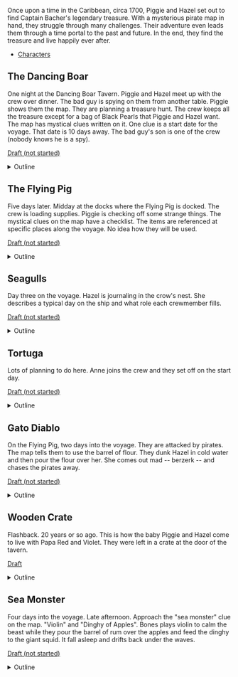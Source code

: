 Once upon a time in the Caribbean, circa 1700, Piggie and Hazel set out to find Captain Bacher's legendary treasure. 
With a mysterious pirate map in hand, they struggle through many challenges. Their adventure even leads them through a time 
portal to the past and future. In the end, they find the treasure and live happily ever after.

  - [Characters](CHARACTERS.md)

## The Dancing Boar

One night at the Dancing Boar Tavern. Piggie and Hazel meet up with the crew over dinner. The bad guy is spying on them from another table. 
Piggie shows them the map. They are planning a treasure hunt. The crew keeps all the treasure except for a bag of
Black Pearls that Piggie and Hazel want. The map has mystical clues written on it. One clue is a start date for the
voyage. That date is 10 days away. The bad guy's son is one of the crew (nobody knows he is a spy).

[Draft (not started)](README.md#the-dancing-boar)
<details><summary>Outline</summary>
The story opens at the Dancing Boar tavern owned by Piggie and Hazel's family. John McCracken (bad guy) enters the tavern and hides at a 
table to spy on the meeting Piggie is having with the new crew.

We meet the prospective crew. Piggie tells them they are going after Bacher's treasure. They have a map that Piggie's dad took from the 
Captain when Piggie's dad escaped his captors. Piggie shows them all the map. It has mysterious clues written on it. It is only half a map. 
The last clue says they'll find the rest of the map.

Piggie and Hazel want only the bag of "Black Pearls" in the chest. The rest of the treasure will be split evenly among the crew. 

There is a date on the map. Nobody understands why. The journey begins in Tortuga in 10 days. Tortuga is three days sailing from their home port.

After the meeting, we learn that John McCracken's son, Paul, is one of the crew. He'll be sending written updates with his parrot, Booty. We see 
Booty deliver a message in the scene. We learn that John intends to rob Piggie of the treasure -- that he was there the night that Red took the map.
</details>

## The Flying Pig

Five days later. Midday at the docks where the Flying Pig is docked. The crew is loading supplies. Piggie is checking off some strange things. The 
mystical clues on the map have a checklist. The items are referenced at specific places along the voyage. No idea how they will be used.

[Draft (not started)](README.md#the-flying-pig)
<details><summary>Outline</summary>
Piggie has a checklist of items that are being loaded on the ship. There are some strange items. Piggie explains to Paul that the map references these 
items at different points, like "use dinghy of apples" and "barrel of flour." The corner of the map has a shopping list. Bones comes aboard with his 
violin, and Piggie checks it off.
</details>

## Seagulls

Day three on the voyage. Hazel is journaling in the crow's nest. She describes a typical day on the ship and what role each crewmember fills.

[Draft (not started)](README.md#seagulls)
<details><summary>Outline</summary>
Hazel is up in the crow's nest journaling on day three. She describes the boat and crew activities below. She describes the duties and that Piggie 
is the cook and prepares wonderful meals at night. Bones plays his violin. 

Hazel describes Piggie's "going to bed" routine.
</details>

## Tortuga

Lots of planning to do here. Anne joins the crew and they set off on the start day.

[Draft (not started)](README.md#seagulls)
<details><summary>Outline</summary>
They rescue their voodoo mystic, Anne. Scene to be determined. Anne joins the crew. They set off at sunrise on the appointed day.
</details>

## Gato Diablo

On the Flying Pig, two days into the voyage. They are attacked by pirates. The map tells them to use the barrel of flour. They dunk Hazel
in cold water and then pour the flour over her. She comes out mad -- berzerk -- and chases the pirates away.

[Draft (not started)](README.md#gato-diablo)
<details><summary>Outline</summary>
They approach the coordinates of the first hints on the map: "barrel of flour" and "Diablo Gato". Pirates attack them. Piggie shows Anne the map. Anne tells them the lore of Diablo Gato. A great, white, devil cat that walks the water and eats everyone in her path.

The crew pours cold water over Hazel and drops her in the flour barrel. When the pirates open the door, they are greeted by a growl from the darkness. Hazel is berzerk with anger and leaps out at them. She is ghostly white from the flour. The pirates shout "Diablo Gato" and flee.

Later that evening, Hazel is cleaning herself and has calmed down. Piggie has made her a special apology dish.
</details>

## Wooden Crate

Flashback. 20 years or so ago. This is how the baby Piggie and Hazel come to live with Papa Red and Violet. They were left in a crate at the door of the tavern.

[Draft](WoodenCrate.md)
<details><summary>Outline</summary>
Red and Violet washing dishes. Knock at the door. Nobody there, but crate and Hazel giggles. Note says to love Piggie and Hazel that a
life at sea is no place for them. Red picks up Hazel and reads her heart-necklace. Piggie roots out from under the blanket.
</details>

## Sea Monster

Four days into the voyage. Late afternoon. Approach the "sea monster" clue on the map. "Violin" and "Dinghy of Apples". Bones plays violin
to calm the beast while they pour the barrel of rum over the apples and feed the dinghy to the giant squid. It fall asleep
and drifts back under the waves.

[Draft (not started)](README.md#sea-monster)
<details><summary>Outline</summary>
Our heroes face the giant squid. They have kept the smelly dinghy of apples on the ship. The map has the clues "violin" and "rum" and "dinghy of apples". Anne has lore -- giant squid that appears on full moon nights.

Piggie commands lowering the sails for the evening. The squid attacks.

Bones stands on the side of the ship and plays the violin. The beast calms and listens. Piggie has an idea. He commands them to pour the two barrels of rum over the apples. Then lowers the putrid boat over the side. Bones continues to play, but the squid is attracted to the smelly apples. It gobbles up the boat of apples.

The squid begins to sway drunkenly with the music. It slides back under the water to sleep off the rum.

Piggie commands half-sail and stays up the night to leave the squid behind.
</details>

